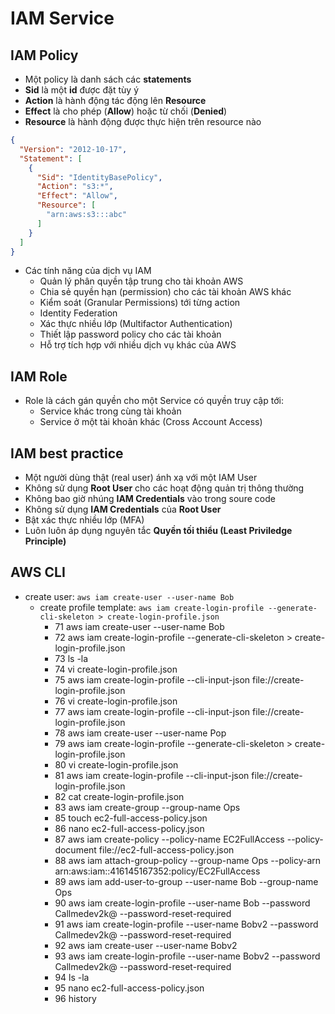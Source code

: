 # IAM Service

## IAM Policy

- Một policy là danh sách các **statements**
- **Sid** là một **id** được đặt tùy ý
- **Action** là hành động tác động lên **Resource**
- **Effect** là cho phép (**Allow**) hoặc từ chối (**Denied**)
- **Resource** là hành động được thực hiện trên resource nào

```json
{
  "Version": "2012-10-17",
  "Statement": [
    {
      "Sid": "IdentityBasePolicy",
      "Action": "s3:*",
      "Effect": "Allow",
      "Resource": [
        "arn:aws:s3:::abc"
      ]
    }
  ]
}
```

- Các tính năng của dịch vụ IAM
    - Quản lý phân quyền tập trung cho tài khoản AWS
    - Chia sẻ quyền hạn (permission) cho các tài khoản AWS khác
    - Kiểm soát (Granular Permissions) tới từng action
    - Identity Federation
    - Xác thực nhiều lớp (Multifactor Authentication)
    - Thiết lập password policy cho các tài khoản
    - Hỗ trợ tích hợp với nhiều dịch vụ khác của AWS

## IAM Role

- Role là cách gán quyền cho một Service có quyền truy cập tới:
    - Service khác trong cùng tài khoản
    - Service ở một tài khoản khác (Cross Account Access)

## IAM best practice

- Một người dùng thật (real user) ánh xạ với một IAM User
- Không sử dụng **Root User** cho các hoạt động quản trị thông thường
- Không bao giờ nhúng **IAM Credentials** vào trong soure code
- Không sử dụng **IAM Credentials** của **Root User**
- Bật xác thực nhiều lớp (MFA)
- Luôn luôn áp dụng nguyên tắc **Quyền tối thiểu (Least Priviledge Principle)**

## AWS CLI

- create user: ```aws iam create-user --user-name Bob```
  - create profile template: ```aws iam create-login-profile --generate-cli-skeleton > create-login-profile.json```
     - 71  aws iam create-user --user-name Bob
     - 72  aws iam create-login-profile --generate-cli-skeleton > create-login-profile.json
     - 73  ls -la
     - 74  vi create-login-profile.json
     - 75  aws iam create-login-profile --cli-input-json file://create-login-profile.json
     - 76  vi create-login-profile.json
     - 77  aws iam create-login-profile --cli-input-json file://create-login-profile.json
     - 78  aws iam create-user --user-name Pop
     - 79  aws iam create-login-profile --generate-cli-skeleton > create-login-profile.json
     - 80  vi create-login-profile.json
     - 81  aws iam create-login-profile --cli-input-json file://create-login-profile.json
     - 82  cat create-login-profile.json 
     - 83  aws iam create-group --group-name Ops
     - 85  touch ec2-full-access-policy.json
     - 86  nano ec2-full-access-policy.json 
     - 87  aws iam create-policy --policy-name EC2FullAccess --policy-document file://ec2-full-access-policy.json
     - 88  aws iam attach-group-policy --group-name Ops --policy-arn arn:aws:iam::416145167352:policy/EC2FullAccess
     - 89  aws iam add-user-to-group --user-name Bob --group-name Ops
     - 90  aws iam create-login-profile --user-name Bob --password Callmedev2k@ --password-reset-required
     - 91  aws iam create-login-profile --user-name Bobv2 --password Callmedev2k@ --password-reset-required
     - 92  aws iam create-user --user-name Bobv2
     - 93  aws iam create-login-profile --user-name Bobv2 --password Callmedev2k@ --password-reset-required
     - 94  ls -la
     - 95  nano ec2-full-access-policy.json 
     - 96  history
